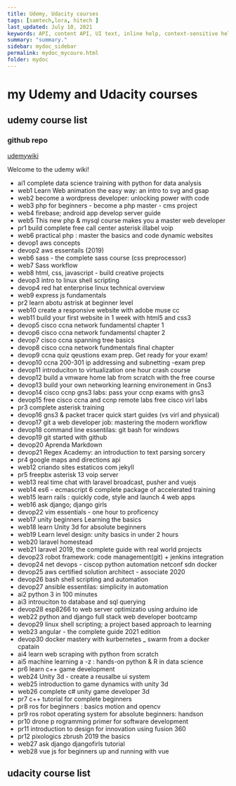 ```yaml
---
title: Udemy, Udacity courses
tags: [samtech,lora, hitech ]
last_updated: July 10, 2021
keywords: API, content API, UI text, inline help, context-sensitive help, popovers, tooltips
summary: "summary."
sidebar: mydoc_sidebar
permalink: mydoc_mycoure.html
folder: mydoc
---
```

# my Udemy and Udacity courses


## udemy course list
### github repo
[udemywiki](https://github.com/aiegoo/udemy/wiki)

Welcome to the udemy wiki!
- ai1 complete data science training with python for data analysis 
- web1 Learn Web animation the easy way: an intro to svg and gsap
- web2 become a wordpress developer: unlocking power with code
- web3 php for beginners - become a php master - cms project
- web4 firebase; android app develop server guide
- web5 This new php & mysql course makes you a master web developer
- pr1 build complete free call center asterisk illabel voip
- web6 practical php : master the basics and code dynamic websites
- devop1 aws concepts
- devop2 aws essentails (2019)
- web6 sass - the complete sass course (css preprocessor)
- web7 Sass workflow
- web8 html, css, javascript - build creative projects
- devop3 intro to linux shell scripting
- devop4 red hat enterprise linux technical overview
- web9 express js fundamentals
- pr2 learn abotu astrisk at beginner level
- web10 create a responsive website with adobe muse cc
- web11 build your first website in 1 week with html5 and css3
- devop5 cisco ccna network fundamentsl chapter 1
- devop6 cisco ccna network fundamentsl chapter 2
- devop7 cisco  ccna spanning tree basics
- devop8 cisco ccna network fundmentals final chapter
- devop9 ccna quiz qeustions exam prep. Get ready for your exam!
- devop10 ccna 200-301 ip addressing and subnetting -exam prep
- devop11 introduciton to virtualization one hour crash course
- devop12 build a vmware home lab from scratch with the free course
- devop13 build your own networking learning environement in Gns3
- devop14 cisco ccnp gns3 labs: pass your ccnp exams with gns3
- devop15 free cisco ccna and ccnp remote labs free cisco virl labs
- pr3 complete asterisk training
- devop16 gns3 & packet tracer quick start guides (vs virl and physical)
- devop17 git a web developer job: mastering the modern workflow
- devop18 command line essentilas: git bash for windows
- devop19 git started with github
- devop20 Aprenda Markdown
- devop21 Regex Academy: an introduction to text parsing sorcery
- pr4 google maps and directions api
- web12 criando sites estaticos com jekyll
- pr5 freepbx asterisk 13 voip server
- web13 real time chat with laravel broadcast, pusher and vuejs
- web14 es6 - ecmascript 6 complete package of accelerated training
- web15 learn rails : quickly code, style and launch 4 web apps
- web16 ask django; django girls
- devop22 vim essentials - one hour to proficency 
- web17 unity beginners Learning the basics
- web18 learn Unity 3d for absolute beginners
- web19 Learn level design: unity basics in under 2 hours
- web20 laravel homestead
- web21 laravel 2019, the complete guide with real world projects
- devop23 robot framework: code management(git) + jenkins integration
- devop24 net devops - ciscop python automation netconf  sdn docker
- devop25 aws certified solution architect - associate 2020
- devop26 bash shell scripting and automation
- devop27 ansible essentilas: simplicity in automation
- ai2 python 3 in 100 minutes
- ai3 introuciton to database and sql querying
- devop28 esp8266 to web server optimizatio using arduino ide
- web22 python and django full stack web developer bootcamp
- devop29 linux shell scripting; a project based approach to learning
- web23 angular - the complete guide 2021 edition
- devop30 docker mastery with kurbernetes _ swarm from a docker cpatain
- ai4 learn web scraping with python from scratch
- ai5 machine learning a -z : hands-on python & R in data science
- pr6 learn c++ game development
- web24 Unity 3d - create a reusalbe ui system
- web25 introduction to game dynamics with unity 3d
- web26 complete c# unity game developer 3d 
- pr7 c++ tutorial for complete beginners
- pr8 ros for beginners : basics motion and opencv
- pr9 ros robot operating system for absolute beginners: handson
- pr10 drone p rogramming primer for software development
- pr11 introduction to design for innovation using fusion 360
- pr12 pixologics zbrush 2019 the basics 
- web27 ask django djangofirls tutorial
- web28 vue js for beginners up and running with vue

## udacity course list
